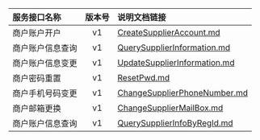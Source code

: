   
| 服务接口名称 | 版本号 | 说明文档链接 |  
| :----------------- | :-----: | :---------------- |  
| 商户账户开户 | v1 | [CreateSupplierAccount.md](https://github.com/Zhang-Monica/gitMd/blob/master/EpeisSupp/SuppAccountServer/CreateSupplierAccount.md) |  
| 商户账户信息查询 | v1 | [QuerySupplierInformation.md](https://github.com/Zhang-Monica/gitMd/blob/master/EpeisSupp/SuppAccountServer/QuerySupplierInformation.md) |  
| 商户账户信息变更 | v1 | [UpdateSupplierInformation.md](https://github.com/Zhang-Monica/gitMd/blob/master/EpeisSupp/SuppAccountServer/UpdateSupplierInformation.md) |  
| 商户密码重置 | v1 | [ResetPwd.md](https://github.com/Zhang-Monica/gitMd/blob/master/EpeisSupp/SuppAccountServer/ResetPwd.md) |  
| 商户手机号码变更 | v1 | [ChangeSupplierPhoneNumber.md](https://github.com/Zhang-Monica/gitMd/blob/master/EpeisSupp/SuppAccountServer/ChangeSupplierPhoneNumber.md) |  
| 商户邮箱更换 | v1 | [ChangeSupplierMailBox.md](https://github.com/Zhang-Monica/gitMd/blob/master/EpeisSupp/SuppAccountServer/ChangeSupplierMailBox.md) |  
| 商户账户信息查询 | v1 | [QuerySupplierInfoByRegId.md](https://github.com/Zhang-Monica/gitMd/blob/master/EpeisSupp/SuppAccountServer/QuerySupplierInfoByRegId.md) |  
  
